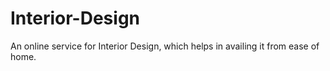# Interior-Design
An online service for Interior Design, which helps in availing it from ease of home.
